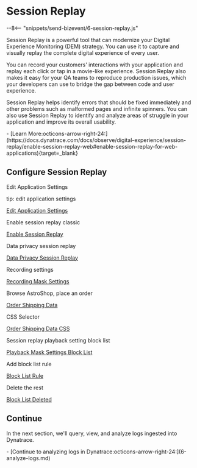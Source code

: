 # Session Replay
--8<-- "snippets/send-bizevent/6-session-replay.js"

Session Replay is a powerful tool that can modernize your Digital Experience Monitoring (DEM) strategy. You can use it to capture and visually replay the complete digital experience of every user.

You can record your customers' interactions with your application and replay each click or tap in a movie-like experience. Session Replay also makes it easy for your QA teams to reproduce production issues, which your developers can use to bridge the gap between code and user experience.

Session Replay helps identify errors that should be fixed immediately and other problems such as malformed pages and infinite spinners. You can also use Session Replay to identify and analyze areas of struggle in your application and improve its overall usability.

<div class="grid cards" markdown>
- [Learn More:octicons-arrow-right-24:](https://docs.dynatrace.com/docs/observe/digital-experience/session-replay/enable-session-replay-web#enable-session-replay-for-web-applications){target=_blank}
</div>

## Configure Session Replay

Edit Application Settings

tip: edit application settings

[Edit Application Settings](./img/rum-configure_app_edit_application_settings.png)

Enable session replay classic

[Enable Session Replay](./img/session-replay_enable_session_replay_classic.png)

Data privacy session replay

[Data Privacy Session Replay](./img/session-replay_data_privacy_session_replay.png)

Recording settings

[Recording Mask Settings](./img/session-replay_data_privacy_record_settings.png)

Browse AstroShop, place an order

[Order Shipping Data](./img/session-replay_astronomy_shop_order_shipping_data.png)

CSS Selector

[Order Shipping Data CSS](./img/session-replay_astronomy_shop_order_shipping_data_css_selector.png)

Session replay playback setting block list

[Playback Mask Settings Block List](./img/session-replay_data_privacy_playback_block_list.png)

Add block list rule

[Block List Rule](./img/session-replay_data_privacy_playback_block_rule.png)

Delete the rest

[Block List Deleted](./img/session-replay_data_privacy_playback_block_list_deleted.png)

## Continue

In the next section, we'll query, view, and analyze logs ingested into Dynatrace.

<div class="grid cards" markdown>
- [Continue to analyzing logs in Dynatrace:octicons-arrow-right-24:](6-analyze-logs.md)
</div>